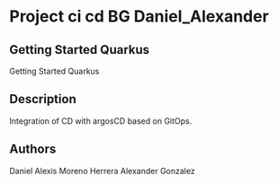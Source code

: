 # Project ci cd BG Daniel_Alexander

## Getting Started Quarkus
Getting Started Quarkus

## Description
Integration of CD with argosCD based on GitOps.

## Authors
Daniel Alexis Moreno Herrera 
Alexander Gonzalez